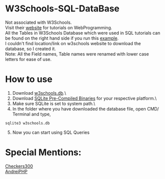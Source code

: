 # W3Schools-SQL-DataBase
Not associated with W3Schools.\
Visit their [website](https://www.w3schools.com) for tutorials on WebProgramming.\
All the Tables in W3Schools Database which were used in SQL tutorials can be found on the right hand side if you run this [example](https://www.w3schools.com/sql/trysql.asp?filename=trysql_select_all).\
I couldn't find location/link on w3schools website to download the database, so I created it.\
Note: All the Field names, Table names were renamed with lower case letters for ease of use. 
# How to use
1. Download [w3schools.db](https://github.com/skyfall01/W3Schools-SQL-DataBase/blob/main/w3schools.db).\
2. Download [SQLite Pre-Compiled Binaries](https://www.sqlite.org/download.html) for your respective platform.\
3. Make sure SQLite is set to system path.\
4. In the folder where you have downloaded the database file, open CMD/ Terminal and type,
```
sqlite3 w3schools.db
```
5. Now you can start using SQL Queries
# Special Mentions:
[Checkers300](https://github.com/Checkers300/W3Schools_Database)\
[AndrejPHP](https://github.com/AndrejPHP/w3schools-database)
